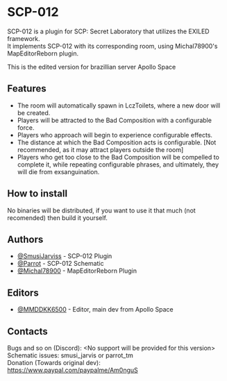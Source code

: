 
# SCP-012

SCP-012 is a plugin for SCP: Secret Laboratory that utilizes the EXILED framework.\
It implements SCP-012 with its corresponding room, using Michal78900's MapEditorReborn plugin.

This is the edited version for brazillian server Apollo Space

## Features

- The room will automatically spawn in LczToilets, where a new door will be created.
- Players will be attracted to the Bad Composition with a configurable force.
- Players who approach will begin to experience configurable effects.
- The distance at which the Bad Composition acts is configurable. [Not recommended, as it may attract players outside the room]
- Players who get too close to the Bad Composition will be compelled to complete it, while repeating configurable phrases, and   ultimately, they will die from exsanguination.


## How to install

No binaries will be distributed, if you want to use it that much (not recomended) then build it yourself.

## Authors

- [@SmusiJarviss](https://www.github.com/SmusiJarviss) - SCP-012 Plugin
- [@Parrot](https://www.github.com/PaRRoT-tm) - SCP-012 Schematic
- [@Michal78900](https://github.com/Michal78900) - MapEditorReborn Plugin

## Editors

- [@MMDDKK6500](https://www.github.com/MMDDKK6500) - Editor, main dev from Apollo Space

## Contacts

Bugs and so on (Discord): \<No support will be provided for this version\>\
Schematic issues: smusi_jarvis or parrot_tm\
Donation (Towards original dev): https://www.paypal.com/paypalme/Am0nguS
